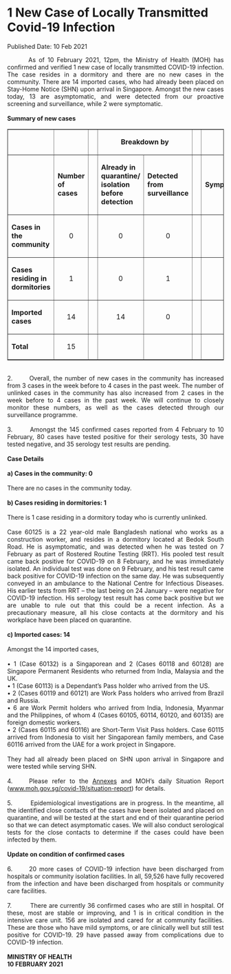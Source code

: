 <html>
    <meta http-equiv="Content-Type" content="text/html; charset=utf-8"/>
    <meta charset="utf-8"/>
    <title>1 New Case of Locally Transmitted Covid-19 Infection</title>
    <body><h1>1 New Case of Locally Transmitted Covid-19 Infection</h1>
    <p>Published Date: 10 Feb 2021</p> <p style="text-align: justify;">&nbsp; &nbsp; &nbsp; &nbsp;As of 10 February 2021, 12pm, the Ministry of Health (MOH) has confirmed and verified 1 new case of locally transmitted COVID-19 infection. The case resides in a dormitory and there are no new cases in the community. There are 14 imported cases, who had already been placed on Stay-Home Notice (SHN) upon arrival in Singapore. Amongst the new cases today, 13 are asymptomatic, and were detected from our proactive screening and surveillance, while 2 were symptomatic.&nbsp;&nbsp;<br><br><strong>Summary of new cases</strong><br></p><table border="1" cellspacing="0" cellpadding="0" width="605"><tbody><tr><td width="129"><p align="right">&nbsp;</p></td><td width="60"><p>&nbsp;</p></td><td width="16" valign="top"><p>&nbsp;</p></td><td width="192" colspan="2"><p align="center"><strong>Breakdown by</strong></p></td><td width="16" valign="top"><p>&nbsp;</p></td><td width="192" colspan="2"><p align="center"><strong>Breakdown by</strong></p></td></tr><tr><td width="129"><p align="right">&nbsp;</p></td><td width="60"><p><strong>Number of cases</strong></p></td><td width="16" valign="top"><p>&nbsp;</p></td><td width="96"><p><strong>Already in quarantine/ isolation before detection</strong></p></td><td width="96"><p><strong>Detected from surveillance</strong></p></td><td width="16" valign="top"><p>&nbsp;</p></td><td width="96"><p><strong>Symptomatic</strong></p></td><td width="96"><p><strong>Asymptomatic</strong></p></td></tr><tr><td width="129"><p><strong>Cases in the community</strong></p></td><td width="60"><p align="center">0</p></td><td width="16" valign="top"><p align="center">&nbsp;</p></td><td width="96"><p align="center">0</p></td><td width="96"><p align="center">0</p></td><td width="16" valign="top"><p align="center">&nbsp;</p></td><td width="96"><p align="center">0</p></td><td width="96"><p align="center">0</p></td></tr><tr><td width="129"><p><strong>Cases residing in dormitories</strong></p></td><td width="60"><p align="center">1</p></td><td width="16" valign="top"><p align="center">&nbsp;</p></td><td width="96"><p align="center">0</p></td><td width="96"><p align="center">1</p></td><td width="16" valign="top"><p align="center">&nbsp;</p></td><td width="96"><p align="center">0</p></td><td width="96"><p align="center">1</p></td></tr><tr><td width="129"><p><strong>Imported cases</strong></p></td><td width="60"><p align="center">14</p></td><td width="16" valign="top"><p align="center">&nbsp;</p></td><td width="96"><p align="center">14</p></td><td width="96"><p align="center">0</p></td><td width="16" valign="top"><p align="center">&nbsp;</p></td><td width="96"><p align="center">2</p></td><td width="96"><p align="center">12</p></td></tr><tr><td width="129"><p><strong>Total</strong></p></td><td width="60"><p align="center">15</p></td><td width="16" valign="top"><p align="center">&nbsp;</p></td><td width="96"><p align="center">&nbsp;</p></td><td width="96"><p align="center">&nbsp;</p></td><td width="16" valign="top"><p align="center">&nbsp;</p></td><td width="96"><p align="center">&nbsp;</p></td><td width="96"><p align="center">&nbsp;</p></td></tr></tbody></table><p style="text-align: justify;"><br>2.&nbsp; &nbsp; &nbsp; &nbsp;Overall, the number of new cases in the community has increased from 3 cases in the week before to 4 cases in the past week. The number of unlinked cases in the community has also increased from 2 cases in the week before to 4 cases in the past week. We will continue to closely monitor these numbers, as well as the cases detected through our surveillance programme.<br><br>3.&nbsp; &nbsp; &nbsp; &nbsp;Amongst the 145 confirmed cases reported from 4 February to 10 February, 80 cases have tested positive for their serology tests, 30 have tested negative, and 35 serology test results are pending.<br><br><strong>Case Details<br></strong><br><strong>a) Cases in the community: 0<br></strong><br>There are no cases in the community today.&nbsp;<br><br><strong>b) Cases residing in dormitories: 1<br></strong><br>There is 1 case residing in a dormitory today who is currently unlinked.&nbsp;<br><br>Case 60125 is a 22 year-old male Bangladesh national who works as a construction worker, and resides in a dormitory located at Bedok South Road. He is asymptomatic, and was detected when he was tested on 7 February as part of Rostered Routine Testing (RRT). His pooled test result came back positive for COVID-19 on 8 February, and he was immediately isolated. An individual test was done on 9 February, and his test result came back positive for COVID-19 infection on the same day. He was subsequently conveyed in an ambulance to the National Centre for Infectious Diseases. His earlier tests from RRT – the last being on 24 January – were negative for COVID-19 infection. His serology test result has come back positive but we are unable to rule out that this could be a recent infection. As a precautionary measure, all his close contacts at the dormitory and his workplace have been placed on quarantine.&nbsp;<br><br><strong>c) Imported cases: 14<br></strong><br>Amongst the 14 imported cases,&nbsp;<br><br>• 1 (Case 60132) is a Singaporean and 2 (Cases 60118 and 60128) are Singapore Permanent Residents who returned from India, Malaysia and the UK.<br>• 1 (Case 60113) is a Dependant’s Pass holder who arrived from the US.<br>• 2 (Cases 60119 and 60121) are Work Pass holders who arrived from Brazil and Russia.<br>• 6 are Work Permit holders who arrived from India, Indonesia, Myanmar and the Philippines, of whom 4 (Cases 60105, 60114, 60120, and 60135) are foreign domestic workers.<br>• 2 (Cases 60115 and 60116) are Short-Term Visit Pass holders. Case 60115 arrived from Indonesia to visit her Singaporean family members, and Case 60116 arrived from the UAE for a work project in Singapore.<br><br>They had all already been placed on SHN upon arrival in Singapore and were tested while serving SHN.&nbsp;<br><br>4.&nbsp; &nbsp; Please refer to the <a href="/docs/librariesprovider5/default-document-library/annexes50dff9f1a2c1458aa74c24f7d08aa906.pdf?sfvrsn=e69f1e04_0" title="Annexes">Annexes</a>&nbsp;and MOH’s daily Situation Report (<a href="http://www.moh.gov.sg/covid-19/situation-report" title="" class="" target="">www.moh.gov.sg/covid-19/situation-report</a>) for details.&nbsp;<br><br>5.&nbsp; &nbsp; &nbsp; &nbsp; Epidemiological investigations are in progress. In the meantime, all the identified close contacts of the cases have been isolated and placed on quarantine, and will be tested at the start and end of their quarantine period so that we can detect asymptomatic cases. We will also conduct serological tests for the close contacts to determine if the cases could have been infected by them.<br><br><strong>Update on condition of confirmed cases<br></strong><br>6.&nbsp; &nbsp; &nbsp; 20 more cases of COVID-19 infection have been discharged from hospitals or community isolation facilities. In all, 59,526 have fully recovered from the infection and have been discharged from hospitals or community care facilities.&nbsp;<br><br>7.&nbsp; &nbsp; &nbsp; &nbsp; &nbsp;There are currently 36 confirmed cases who are still in hospital. Of these, most are stable or improving, and 1 is in critical condition in the intensive care unit. 156 are isolated and cared for at community facilities. These are those who have mild symptoms, or are clinically well but still test positive for COVID-19. 29 have passed away from complications due to COVID-19 infection.&nbsp;<br><br><strong>MINISTRY OF HEALTH<br>10 FEBRUARY 2021</strong></p></body>
</html>